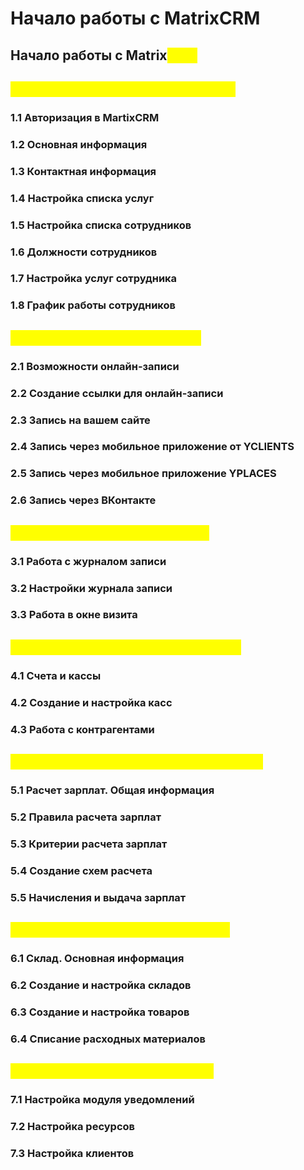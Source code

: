 # Начало работы с MatrixCRM

## Начало работы с Matrix<mark style="color:yellow;">CRM</mark> <a href="#nachalo-raboty-s-matrixcrm" id="nachalo-raboty-s-matrixcrm"></a>

## <mark style="color:yellow;">1. Базовые настройки программы</mark> <a href="#h-1-bazovye-nastroiki-programmy" id="h-1-bazovye-nastroiki-programmy"></a>

### 1.1 Авторизация в MartixCRM <a href="#h-11-avtorizaciya-v-martixcrm" id="h-11-avtorizaciya-v-martixcrm"></a>

### 1.2 Основная информация <a href="#h-12-osnovnaya-informaciya" id="h-12-osnovnaya-informaciya"></a>

### 1.3 Контактная информация <a href="#h-13-kontaktnaya-informaciya" id="h-13-kontaktnaya-informaciya"></a>

### 1.4 Настройка списка услуг <a href="#h-14-nastroika-spiska-uslug" id="h-14-nastroika-spiska-uslug"></a>

### 1.5 Настройка списка сотрудников <a href="#h-15-nastroika-spiska-sotrudnikov" id="h-15-nastroika-spiska-sotrudnikov"></a>

### 1.6 Должности сотрудников <a href="#h-16-dolzhnosti-sotrudnikov" id="h-16-dolzhnosti-sotrudnikov"></a>

### 1.7 Настройка услуг сотрудника <a href="#h-17-nastroika-uslug-sotrudnika" id="h-17-nastroika-uslug-sotrudnika"></a>

### 1.8 График работы сотрудников <a href="#h-18-grafik-raboty-sotrudnikov" id="h-18-grafik-raboty-sotrudnikov"></a>

## <mark style="color:yellow;">2. Настройка онлайн-записи</mark> <a href="#h-2-nastroika-onlain-zapisi" id="h-2-nastroika-onlain-zapisi"></a>

### 2.1 Возможности онлайн-записи <a href="#h-21-vozmozhnosti-onlain-zapisi" id="h-21-vozmozhnosti-onlain-zapisi"></a>

### 2.2 Создание ссылки для онлайн-записи <a href="#h-22-sozdanie-ssylki-dlya-onlain-zapisi" id="h-22-sozdanie-ssylki-dlya-onlain-zapisi"></a>

### 2.3 Запись на вашем сайте <a href="#h-23-zapis-na-vashem-saite" id="h-23-zapis-na-vashem-saite"></a>

### 2.4 Запись через мобильное приложение от YCLIENTS <a href="#h-24-zapis-cherez-mobilnoe-prilozhenie-ot-yclients" id="h-24-zapis-cherez-mobilnoe-prilozhenie-ot-yclients"></a>

### 2.5 Запись через мобильное приложение YPLACES <a href="#h-25-zapis-cherez-mobilnoe-prilozhenie-yplaces" id="h-25-zapis-cherez-mobilnoe-prilozhenie-yplaces"></a>

### 2.6 Запись через ВКонтакте <a href="#h-26-zapis-cherez-vkontakte" id="h-26-zapis-cherez-vkontakte"></a>

## <mark style="color:yellow;">3. Настройка журнала записи</mark> <a href="#h-3-nastroika-zhurnala-zapisi" id="h-3-nastroika-zhurnala-zapisi"></a>

### 3.1 Работа с журналом записи <a href="#h-31-rabota-s-zhurnalom-zapisi" id="h-31-rabota-s-zhurnalom-zapisi"></a>

### 3.2 Настройки журнала записи <a href="#h-32-nastroiki-zhurnala-zapisi" id="h-32-nastroiki-zhurnala-zapisi"></a>

### 3.3 Работа в окне визита <a href="#h-33-rabota-v-okne-vizita" id="h-33-rabota-v-okne-vizita"></a>

## <mark style="color:yellow;">4. Настройка финансового модуля</mark> <a href="#h-4-nastroika-finansovogo-modulya" id="h-4-nastroika-finansovogo-modulya"></a>

### 4.1 Счета и кассы <a href="#h-41-scheta-i-kassy" id="h-41-scheta-i-kassy"></a>

### 4.2 Создание и настройка касс <a href="#h-42-sozdanie-i-nastroika-kass" id="h-42-sozdanie-i-nastroika-kass"></a>

### 4.3 Работа с контрагентами <a href="#h-43-rabota-s-kontragentami" id="h-43-rabota-s-kontragentami"></a>

## <mark style="color:yellow;">5. Настройка модуля расчета зарплат</mark> <a href="#h-5-nastroika-modulya-rascheta-zarplat" id="h-5-nastroika-modulya-rascheta-zarplat"></a>

### 5.1 Расчет зарплат. Общая информация <a href="#h-51-raschet-zarplat-obshaya-informaciya" id="h-51-raschet-zarplat-obshaya-informaciya"></a>

### 5.2 Правила расчета зарплат <a href="#h-52-pravila-rascheta-zarplat" id="h-52-pravila-rascheta-zarplat"></a>

### 5.3 Критерии расчета зарплат <a href="#h-53-kriterii-rascheta-zarplat" id="h-53-kriterii-rascheta-zarplat"></a>

### 5.4 Создание схем расчета <a href="#h-54-sozdanie-skhem-rascheta" id="h-54-sozdanie-skhem-rascheta"></a>

### 5.5 Начисления и выдача зарплат <a href="#h-55-nachisleniya-i-vydacha-zarplat" id="h-55-nachisleniya-i-vydacha-zarplat"></a>

## <mark style="color:yellow;">6. Настройка складского модуля</mark> <a href="#h-6-nastroika-skladskogo-modulya" id="h-6-nastroika-skladskogo-modulya"></a>

### 6.1 Склад. Основная информация <a href="#h-61-sklad-osnovnaya-informaciya" id="h-61-sklad-osnovnaya-informaciya"></a>

### 6.2 Создание и настройка складов <a href="#h-62-sozdanie-i-nastroika-skladov" id="h-62-sozdanie-i-nastroika-skladov"></a>

### 6.3 Создание и настройка товаров <a href="#h-63-sozdanie-i-nastroika-tovarov" id="h-63-sozdanie-i-nastroika-tovarov"></a>

### 6.4 Списание расходных материалов <a href="#h-64-spisanie-raskhodnykh-materialov" id="h-64-spisanie-raskhodnykh-materialov"></a>

## <mark style="color:yellow;">7. Дополнительные настройки</mark> <a href="#h-7-dopolnitelnye-nastroiki" id="h-7-dopolnitelnye-nastroiki"></a>

### 7.1 Настройка модуля уведомлений <a href="#h-71-nastroika-modulya-uvedomlenii" id="h-71-nastroika-modulya-uvedomlenii"></a>

### 7.2 Настройка ресурсов <a href="#h-72-nastroika-resursov" id="h-72-nastroika-resursov"></a>

### 7.3 Настройка клиентов <a href="#h-73-nastroika-klientov" id="h-73-nastroika-klientov"></a>
